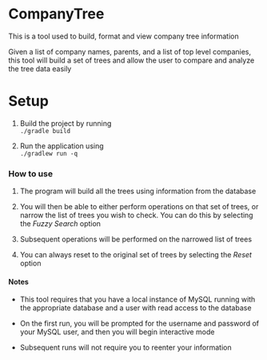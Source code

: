 # CompanyTree


This is a tool used to build, format and view company tree information

Given a list of company names, parents, and a list of top level companies, this tool will build a set of trees
and allow the user to compare and analyze the tree data easily

Setup
=

1. Build the project by running    
`./gradle build`

2. Run the application using  
`./gradlew run -q `

### How to use ###
1. The program will build all the trees using information from the database

2. You will then be able to either perform operations on that set of trees,
or narrow the list of trees you wish to check. You can do this by selecting the _Fuzzy Search_ option

3. Subsequent operations will be performed on the narrowed list of trees

4. You can always reset to the original set of trees by selecting the _Reset_ option

#### Notes ####


* This tool requires that you have a local instance of MySQL running with the appropriate database
and a user with read access to the database

* On the first run, you will be prompted for the username and password of your 
MySQL user, and then you will begin interactive mode

* Subsequent runs will not require you to reenter your information



